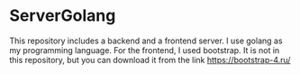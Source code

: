 # ServerGolang
This repository includes a backend and a frontend server. 
I use golang as my programming language. For the frontend, I used bootstrap. 
It is not in this repository, but you can download it from the link https://bootstrap-4.ru/
